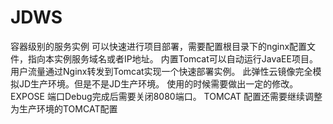 # JDWS
容器级别的服务实例
可以快速进行项目部署，需要配置根目录下的nginx配置文件，指向本实例服务域名或者IP地址。
内置Tomcat可以自动运行JavaEE项目。用户流量通过Nginx转发到Tomcat实现一个快速部署实例。
此弹性云镜像完全模拟JD生产环境。但是不是JD生产环境。
使用的时候需要做出一定的修改。
EXPOSE 端口Debug完成后需要关闭8080端口。
TOMCAT 配置还需要继续调整为生产环境的TOMCAT配置
